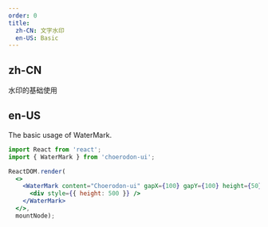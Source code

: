 ```yaml
---
order: 0
title:
  zh-CN: 文字水印
  en-US: Basic
---
```


## zh-CN

水印的基础使用

## en-US

The basic usage of WaterMark.

````jsx
import React from 'react';
import { WaterMark } from 'choerodon-ui';

ReactDOM.render(
  <>
    <WaterMark content="Choerodon-ui" gapX={100} gapY={100} height={50}>
      <div style={{ height: 500 }} />
    </WaterMark>
  </>,
  mountNode);
````
